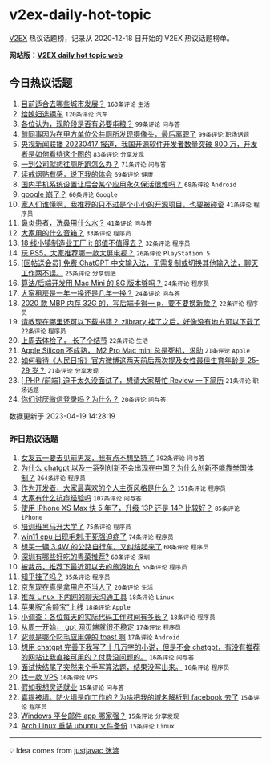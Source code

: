 # v2ex-daily-hot-topic

[V2EX](https://www.v2ex.com/) 热议话题榜，记录从 2020-12-18 日开始的 V2EX 热议话题榜单。

**网站版：[V2EX daily hot topic web](https://boojack.github.io/v2ex-daily-hot-topic-web/)**

## 今日热议话题

<!-- TODAY BEGIN -->

1. [目前适合去哪些城市发展？](https://www.v2ex.com/t/933678) `163条评论` `生活`
1. [给媳妇选辆车](https://www.v2ex.com/t/933728) `120条评论` `汽车`
1. [各位认为，现阶段是否有必要屯粮？](https://www.v2ex.com/t/933723) `99条评论` `问与答`
1. [前同事因为在甲方单位公共厕所发现摄像头，最后离职了](https://www.v2ex.com/t/933631) `99条评论` `职场话题`
1. [央视新闻联播 20230417 报道，我国开源软件开发者数量突破 800 万，开发者是如何看待这个图的](https://www.v2ex.com/t/933743) `83条评论` `分享发现`
1. [一到公司就想往厕所跑怎么办？](https://www.v2ex.com/t/933623) `71条评论` `问与答`
1. [读戒烟贴有感，说下我的体会](https://www.v2ex.com/t/933642) `69条评论` `健康`
1. [国内手机系统设置让后台某个应用永久保活很难吗？](https://www.v2ex.com/t/933652) `68条评论` `Android`
1. [google 崩了？](https://www.v2ex.com/t/933636) `60条评论` `Google`
1. [家人们谁懂啊，我推荐的只不过是个小小的开源项目，也要被碰瓷](https://www.v2ex.com/t/933716) `41条评论` `程序员`
1. [鼻炎患者，洗鼻用什么水？](https://www.v2ex.com/t/933715) `41条评论` `问与答`
1. [大家用的什么音箱？](https://www.v2ex.com/t/933752) `33条评论` `程序员`
1. [18 线小镇制造业工厂 it 部值不值得去？](https://www.v2ex.com/t/933796) `32条评论` `程序员`
1. [玩 PS5，大家推荐哪一款大屏电视？](https://www.v2ex.com/t/933681) `26条评论` `PlayStation 5`
1. [[回帖送会员] 免费 ChatGPT 中文输入法，无需复制或切换其他输入法，聊天工作两不误。](https://www.v2ex.com/t/933768) `25条评论` `分享创造`
1. [算法/后端开发用 Mac Mini 的 8G 版本够吗？](https://www.v2ex.com/t/933765) `24条评论` `程序员`
1. [大家租房是一年一换还是几年一换？](https://www.v2ex.com/t/933649) `24条评论` `问与答`
1. [2020 款 MBP 内存 32G 的，写后端卡得一 p，要不要换新款？](https://www.v2ex.com/t/933826) `22条评论` `程序员`
1. [请教现在哪里还可以下载书籍？ zlibrary 挂了之后，好像没有地方可以下载了](https://www.v2ex.com/t/933769) `22条评论` `程序员`
1. [上周去体检了， 长了个结节](https://www.v2ex.com/t/933680) `22条评论` `生活`
1. [Apple Silicon 不成熟， M2 Pro Mac mini 总是死机，求助](https://www.v2ex.com/t/933809) `21条评论` `Apple`
1. [如何看待《人民日报》官方微博这两天前后两次提及女性最佳生育年龄是 25-29 岁？](https://www.v2ex.com/t/933804) `21条评论` `分享发现`
1. [[ PHP /前端] 迫于太久没面试了，想请大家帮忙 Review 一下简历](https://www.v2ex.com/t/933619) `21条评论` `职场话题`
1. [你们讨厌微信登录吗？为什么？](https://www.v2ex.com/t/933814) `20条评论` `问与答`

数据更新于 2023-04-19 14:28:19

<!-- TODAY END -->

### 昨日热议话题

<!-- YESTERDAY BEGIN -->

1. [女友五一要去见前男友，我有点不想坚持了](https://www.v2ex.com/t/933324) `392条评论` `问与答`
1. [为什么 chatgpt 以及一系列创新不会出现在中国？为什么创新不能靠举国体制？](https://www.v2ex.com/t/933384) `264条评论` `程序员`
1. [作为开发者，大家最喜欢的个人主页风格是什么？](https://www.v2ex.com/t/933373) `151条评论` `程序员`
1. [大家有什么抗痘经验吗](https://www.v2ex.com/t/933376) `107条评论` `问与答`
1. [使用 iPhone XS Max 快 5 年了，升级 13P 还是 14P 比较好？](https://www.v2ex.com/t/933339) `85条评论` `iPhone`
1. [培训班黑马开大学了](https://www.v2ex.com/t/933468) `75条评论` `程序员`
1. [win11 cpu 出现毛刺.干死强迫症了](https://www.v2ex.com/t/933349) `74条评论` `程序员`
1. [想买一辆 3.4W 的公路自行车，又纠结起来了](https://www.v2ex.com/t/933545) `68条评论` `程序员`
1. [深圳有哪些好吃的粤菜推荐?](https://www.v2ex.com/t/933334) `60条评论` `深圳`
1. [被裁员，推荐下最近可以去的旅游地方](https://www.v2ex.com/t/933498) `56条评论` `程序员`
1. [知乎挂了吗？](https://www.v2ex.com/t/933508) `35条评论` `程序员`
1. [京东现在真是拿用户不当人了](https://www.v2ex.com/t/933403) `20条评论` `生活`
1. [推荐 Linux 下内网的聊天沟通工具](https://www.v2ex.com/t/933475) `18条评论` `Linux`
1. [苹果版“余额宝”上线](https://www.v2ex.com/t/933362) `18条评论` `Apple`
1. [小调查：各位每天的实际代码工作时间有多长？](https://www.v2ex.com/t/933353) `18条评论` `程序员`
1. [从周一开始， gpt 网页端就很不稳定](https://www.v2ex.com/t/933511) `17条评论` `程序员`
1. [究竟是哪个叼毛应用弹的 toast 啊](https://www.v2ex.com/t/933363) `17条评论` `Android`
1. [想用 chatgpt 完善下我写了十几万字的小说，但是不会 chatgpt，有没有推荐的网站让我直接可用的？付费没问题的。](https://www.v2ex.com/t/933459) `16条评论` `问与答`
1. [面试快结尾了突然来个手写算法题，结果没写出来。](https://www.v2ex.com/t/933344) `16条评论` `程序员`
1. [找一款 VPS](https://www.v2ex.com/t/933335) `16条评论` `VPS`
1. [假如我想灵活就业](https://www.v2ex.com/t/933576) `15条评论` `问与答`
1. [喜提被墙。防火墙是咋工作的？为啥把我的域名解析到 facebook 去了](https://www.v2ex.com/t/933552) `15条评论` `程序员`
1. [Windows 平台邮件 app 哪家强？](https://www.v2ex.com/t/933521) `15条评论` `分享发现`
1. [Arch Linux 重装 ubuntu 文件备份](https://www.v2ex.com/t/933430) `15条评论` `Linux`

<!-- YESTERDAY END -->

---

💡 Idea comes from [justjavac 迷渡](https://github.com/justjavac/)
